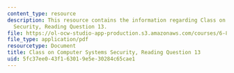 ```yaml
---
content_type: resource
description: This resource contains the information regarding Class on Computer Systems
  Security, Reading Question 13.
file: https://ol-ocw-studio-app-production.s3.amazonaws.com/courses/6-858-computer-systems-security-fall-2014/5fc37ee043f163019e5e30284c65cae1_MIT6_858F14_Reading13.pdf
file_type: application/pdf
resourcetype: Document
title: Class on Computer Systems Security, Reading Question 13
uid: 5fc37ee0-43f1-6301-9e5e-30284c65cae1
---
```

